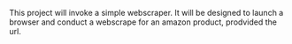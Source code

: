 This project will invoke a simple webscraper. It will be designed to launch a browser and conduct a webscrape for an amazon product, prodvided the url.
